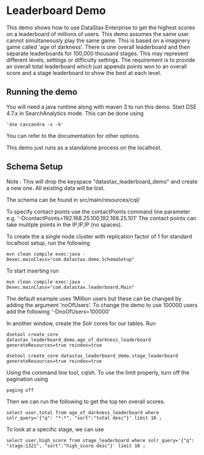 Leaderboard Demo
====================

This demo shows how to use DataStax Enterprise to get the highest scores on a leaderboard of millions of users. This demo assumes the same user cannot simultaneously play the same game.  This is based on a imaginery game called 'age of darkness'. There is one overall leaderboard and then separate leaderboards for 100,000 thousand stages. This may represent different levels, settings or difficulty settings. The requirement is to provide an overall total leaderboard which just appends points won to an overall score and a stage leaderboard to show the best at each level.

## Running the demo 

You will need a java runtime along with maven 3 to run this demo. Start DSE 4.7.x in SearchAnalytics mode. This can be done using 

	'dse cassandra -s -k'
	
You can refer to the documentation for other options.

This demo just runs as a standalone process on the localhost.


## Schema Setup
Note : This will drop the keyspace "datastax_leaderboard_demo" and create a new one. All existing data will be lost. 

The schema can be found in src/main/resources/cql/

To specify contact points use the contactPoints command line parameter e.g. '-DcontactPoints=192.168.25.100,192.168.25.101'
The contact points can take mulitple points in the IP,IP,IP (no spaces).

To create the a single node cluster with replication factor of 1 for standard localhost setup, run the following

    mvn clean compile exec:java -Dexec.mainClass="com.datastax.demo.SchemaSetup"

To start inserting run

    mvn clean compile exec:java -Dexec.mainClass="com.datastax.leaderboard.Main"
    
The default example uses 1Million users but these can be changed by adding the argument 'noOfUsers'. To change the demo to use 100000 users add the following '-DnoOfUsers=100000' 

In another window, create the Solr cores for our tables. Run 

	dsetool create_core datastax_leaderboard_demo.age_of_darkness_leaderboard generateResources=true reindex=true
	
	dsetool create_core datastax_leaderboard_demo.stage_leaderboard generateResources=true reindex=true
	
Using the command line tool, cqlsh. To use the limit properly, turn off the pagination using
	
	paging off
	
Then we can run the following to get the top ten overall scores.  
	
	select user,total from age_of_darkness_leaderboard where solr_query='{"q": "*:*", "sort":"total desc"}' limit 10 ;
	
To look at a specific stage, we can use

	select user,high_score from stage_leaderboard where solr_query='{"q": "stage:1321", "sort":"high_score desc"}' limit 10 ;


	
	